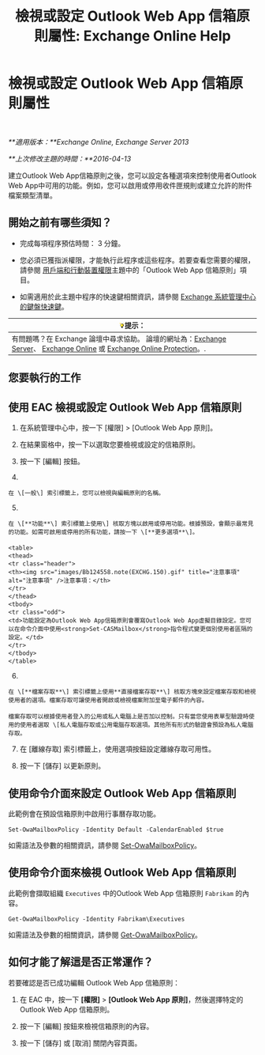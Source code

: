﻿---
title: '檢視或設定 Outlook Web App 信箱原則屬性: Exchange Online Help'
TOCTitle: 檢視或設定 Outlook Web App 信箱原則屬性
ms:assetid: be012ffe-8fdb-4fb7-aebd-78b3a55593fa
ms:mtpsurl: https://technet.microsoft.com/zh-tw/library/Dd351097(v=EXCHG.150)
ms:contentKeyID: 50474141
ms.date: 05/23/2018
mtps_version: v=EXCHG.150
ms.translationtype: MT
---

# 檢視或設定 Outlook Web App 信箱原則屬性

 

_**適用版本：**Exchange Online, Exchange Server 2013_

_**上次修改主題的時間：**2016-04-13_

建立Outlook Web App信箱原則之後，您可以設定各種選項來控制使用者Outlook Web App中可用的功能。例如，您可以啟用或停用收件匣規則或建立允許的附件檔案類型清單。

## 開始之前有哪些須知？

  - 完成每項程序預估時間： 3 分鐘。

  - 您必須已獲指派權限，才能執行此程序或這些程序。若要查看您需要的權限，請參閱 [用戶端和行動裝置權限](clients-and-mobile-devices-permissions-exchange-2013-help.md)主題中的「Outlook Web App 信箱原則」項目。

  - 如需適用於此主題中程序的快速鍵相關資訊，請參閱 [Exchange 系統管理中心的鍵盤快速鍵](keyboard-shortcuts-in-the-exchange-admin-center-exchange-online-protection-help.md)。

<table>
<thead>
<tr class="header">
<th><img src="images/Bb124558.tip(EXCHG.150).gif" title="提示" alt="提示" />提示：</th>
</tr>
</thead>
<tbody>
<tr class="odd">
<td>有問題嗎？在 Exchange 論壇中尋求協助。 論壇的網址為：<a href="https://go.microsoft.com/fwlink/p/?linkid=60612">Exchange Server</a>、 <a href="https://go.microsoft.com/fwlink/p/?linkid=267542">Exchange Online</a> 或 <a href="https://go.microsoft.com/fwlink/p/?linkid=285351">Exchange Online Protection</a>。.</td>
</tr>
</tbody>
</table>


## 您要執行的工作

## 使用 EAC 檢視或設定 Outlook Web App 信箱原則

1.  在系統管理中心中，按一下 \[權限\] \> \[Outlook Web App 原則\]。

2.  在結果窗格中，按一下以選取您要檢視或設定的信箱原則。

3.  按一下 \[編輯\] 按鈕。

4.  
    
    在 \[一般\] 索引標籤上，您可以檢視與編輯原則的名稱。

5.  
    
    在 \[**功能**\] 索引標籤上使用\] 核取方塊以啟用或停用功能。根據預設，會顯示最常見的功能。如需可啟用或停用的所有功能，請按一下 \[**更多選項**\]。
    
    <table>
    <thead>
    <tr class="header">
    <th><img src="images/Bb124558.note(EXCHG.150).gif" title="注意事項" alt="注意事項" />注意事項：</th>
    </tr>
    </thead>
    <tbody>
    <tr class="odd">
    <td>功能設定為Outlook Web App信箱原則會覆寫Outlook Web App虛擬目錄設定。您可以在命令介面中使用<strong>Set-CASMailbox</strong>指令程式變更個別使用者區隔的設定。</td>
    </tr>
    </tbody>
    </table>


6.  
    
    在 \[**檔案存取**\] 索引標籤上使用**直接檔案存取**\] 核取方塊來設定檔案存取和檢視使用者的選項。檔案存取可讓使用者開啟或檢視檔案附加至電子郵件的內容。
    
    檔案存取可以根據使用者登入的公用或私人電腦上是否加以控制。只有當您使用表單型驗證時使用的使用者選取 \[私人電腦存取或公用電腦存取選項。其他所有形式的驗證會預設為私人電腦存取。

7.  在 \[離線存取\] 索引標籤上，使用選項按鈕設定離線存取可用性。

8.  按一下 \[儲存\] 以更新原則。

## 使用命令介面來設定 Outlook Web App 信箱原則

此範例會在預設信箱原則中啟用行事曆存取功能。

    Set-OwaMailboxPolicy -Identity Default -CalendarEnabled $true

如需語法及參數的相關資訊，請參閱 [Set-OwaMailboxPolicy](https://technet.microsoft.com/zh-tw/library/dd297989\(v=exchg.150\))。

## 使用命令介面來檢視 Outlook Web App 信箱原則

此範例會擷取組織 `Executives` 中的Outlook Web App 信箱原則 `Fabrikam` 的內容。

    Get-OwaMailboxPolicy -Identity Fabrikam\Executives

如需語法及參數的相關資訊，請參閱 [Get-OwaMailboxPolicy](https://technet.microsoft.com/zh-tw/library/dd351095\(v=exchg.150\))。

## 如何才能了解這是否正常運作？

若要確認是否已成功編輯 Outlook Web App 信箱原則：

1.  在 EAC 中，按一下 **\[權限\]** \> **\[Outlook Web App 原則\]**，然後選擇特定的 Outlook Web App 信箱原則。

2.  按一下 \[編輯\] 按鈕來檢視信箱原則的內容。

3.  按一下 \[儲存\] 或 \[取消\] 關閉內容頁面。

